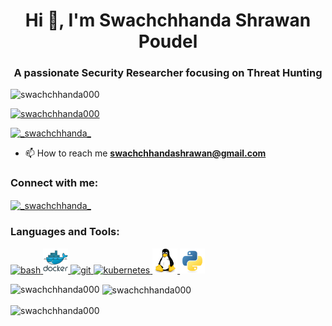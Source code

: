 <h1 align="center">Hi 👋, I'm Swachchhanda Shrawan Poudel</h1>
<h3 align="center">A passionate Security Researcher focusing on Threat Hunting</h3>

<p align="left"> <img src="https://komarev.com/ghpvc/?username=swachchhanda000&label=Profile%20views&color=0e75b6&style=flat" alt="swachchhanda000" /> </p>

<p align="left"> <a href="https://github.com/ryo-ma/github-profile-trophy"><img src="https://github-profile-trophy.vercel.app/?username=swachchhanda000" alt="swachchhanda000" /></a> </p>

<p align="left"> <a href="https://twitter.com/_swachchhanda_" target="blank"><img src="https://img.shields.io/twitter/follow/_swachchhanda_?logo=twitter&style=for-the-badge" alt="_swachchhanda_" /></a> </p>

- 📫 How to reach me **swachchhandashrawan@gmail.com**

<h3 align="left">Connect with me:</h3>
<p align="left">
<a href="https://twitter.com/_swachchhanda_" target="blank"><img align="center" src="https://raw.githubusercontent.com/rahuldkjain/github-profile-readme-generator/master/src/images/icons/Social/twitter.svg" alt="_swachchhanda_" height="30" width="40" /></a>
</p>

<h3 align="left">Languages and Tools:</h3>
<p align="left"> <a href="https://www.gnu.org/software/bash/" target="_blank" rel="noreferrer"> <img src="https://www.vectorlogo.zone/logos/gnu_bash/gnu_bash-icon.svg" alt="bash" width="40" height="40"/> </a> <a href="https://www.docker.com/" target="_blank" rel="noreferrer"> <img src="https://raw.githubusercontent.com/devicons/devicon/master/icons/docker/docker-original-wordmark.svg" alt="docker" width="40" height="40"/> </a> <a href="https://git-scm.com/" target="_blank" rel="noreferrer"> <img src="https://www.vectorlogo.zone/logos/git-scm/git-scm-icon.svg" alt="git" width="40" height="40"/> </a> <a href="https://kubernetes.io" target="_blank" rel="noreferrer"> <img src="https://www.vectorlogo.zone/logos/kubernetes/kubernetes-icon.svg" alt="kubernetes" width="40" height="40"/> </a> <a href="https://www.linux.org/" target="_blank" rel="noreferrer"> <img src="https://raw.githubusercontent.com/devicons/devicon/master/icons/linux/linux-original.svg" alt="linux" width="40" height="40"/> </a> <a href="https://www.python.org" target="_blank" rel="noreferrer"> <img src="https://raw.githubusercontent.com/devicons/devicon/master/icons/python/python-original.svg" alt="python" width="40" height="40"/> </a> </p>

<p><img align="left" src="https://github-readme-stats.vercel.app/api/top-langs?username=swachchhanda000&show_icons=true&locale=en&layout=compact" alt="swachchhanda000" /></p>

<p>&nbsp;<img align="center" src="https://github-readme-stats.vercel.app/api?username=swachchhanda000&show_icons=true&locale=en" alt="swachchhanda000" /></p>

<p><img align="center" src="https://github-readme-streak-stats.herokuapp.com/?user=swachchhanda000&" alt="swachchhanda000" /></p>
